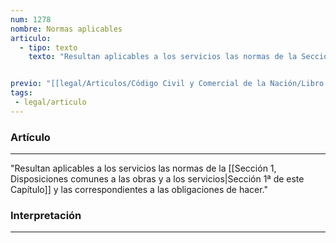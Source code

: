 ```yaml
---
num: 1278
nombre: Normas aplicables
articulo: 
  - tipo: texto
    texto: "Resultan aplicables a los servicios las normas de la Sección 1ª de este Capítulo y las correspondientes a las obligaciones de hacer."


previo: "[[legal/Articulos/Código Civil y Comercial de la Nación/Libro Tercero/Título 4/Capítulo 6/Sección 3/Sección 3, Normas especiales para los servicios.md|Sección 3, Normas especiales para los servicios]]"
tags: 
 - legal/articulo
---
```

### Artículo
---
"Resultan aplicables a los servicios las normas de la [[Sección 1, Disposiciones comunes a las obras y a los servicios|Sección 1ª de este Capítulo]] y las correspondientes a las obligaciones de hacer."

### Interpretación
---
